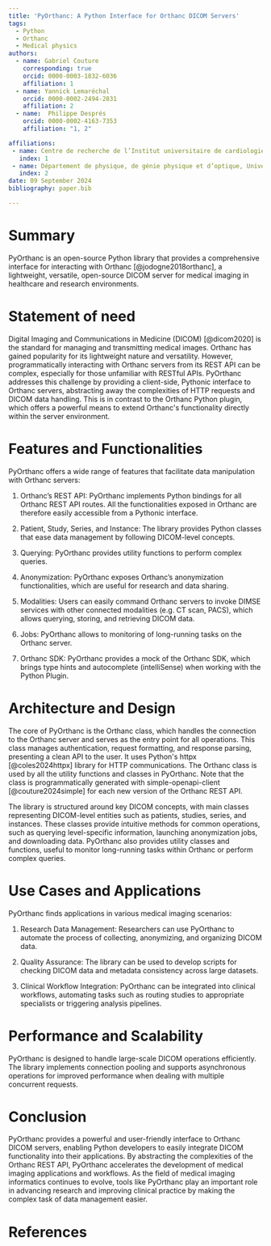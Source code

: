```yaml
---
title: 'PyOrthanc: A Python Interface for Orthanc DICOM Servers'
tags:
  - Python
  - Orthanc
  - Medical physics
authors:
  - name: Gabriel Couture
    corresponding: true
    orcid: 0000-0003-1832-6036
    affiliation: 1
  - name: Yannick Lemaréchal
    orcid: 0000-0002-2494-2831
    affiliation: 2
  - name:  Philippe Després
    orcid: 0000-0002-4163-7353
    affiliation: "1, 2"   

affiliations:
 - name: Centre de recherche de l’Institut universitaire de cardiologie et de pneumologie de Québec-Université Laval, 2725 Ch Ste-Foy, G1V 4G5, Québec, Canada
   index: 1
 - name: Département de physique, de génie physique et d’optique, Université Laval, 1045, avenue de la Médecine, G1V 0A6, Québec, Canada
   index: 2
date: 09 September 2024
bibliography: paper.bib

---
```


# Summary
PyOrthanc is an open-source Python library that provides a comprehensive interface for interacting with Orthanc
[@jodogne2018orthanc], a lightweight, versatile, open-source DICOM server for medical imaging in healthcare and 
research environments.

# Statement of need
Digital Imaging and Communications in Medicine (DICOM) [@dicom2020] is the standard for managing and transmitting 
medical images. Orthanc has gained popularity for its lightweight nature and versatility. However, programmatically 
interacting with Orthanc servers from its REST API can be complex, especially for those unfamiliar with RESTful APIs. 
PyOrthanc addresses this challenge by providing a client-side, Pythonic interface to Orthanc servers, abstracting away 
the complexities of HTTP requests and DICOM data handling. This is in contrast to the Orthanc Python plugin, which 
offers a powerful means to extend Orthanc's functionality directly within the server environment.

# Features and Functionalities

PyOrthanc offers a wide range of features that facilitate data manipulation with Orthanc servers:

1. Orthanc’s REST API: PyOrthanc implements Python bindings for all Orthanc REST API routes. All the functionalities exposed in Orthanc are therefore easily accessible from a Pythonic interface.

2. Patient, Study, Series, and Instance: The library provides Python classes that ease data management by following DICOM-level concepts.

3. Querying: PyOrthanc provides utility functions to perform complex queries. 
 
4. Anonymization: PyOrthanc exposes Orthanc’s anonymization functionalities, which are useful for research and data sharing. 
 
5. Modalities: Users can easily command Orthanc servers to invoke DIMSE services with other connected modalities (e.g. CT scan, PACS), which allows querying, storing, and retrieving DICOM data. 
 
6. Jobs: PyOrthanc allows to monitoring of long-running tasks on the Orthanc server. 
 
7. Orthanc SDK: PyOrthanc provides a mock of the Orthanc SDK, which brings type hints and autocomplete (intelliSense) when working with the Python Plugin.

# Architecture and Design
The core of PyOrthanc is the Orthanc class, which handles the connection to the Orthanc server and serves as the entry 
point for all operations. This class manages authentication, request formatting, and response parsing, presenting a 
clean API to the user. It uses Python's httpx [@coles2024httpx] library for HTTP communications. The Orthanc class is 
used by all the utility functions and classes in PyOrthanc. Note that the class is programmatically generated with 
simple-openapi-client [@couture2024simple] for each new version of the Orthanc REST API.

The library is structured around key DICOM concepts, with main classes representing DICOM-level entities such as 
patients, studies, series, and instances. These classes provide intuitive methods for common operations, such as 
querying level-specific information, launching anonymization jobs, and downloading data. PyOrthanc also provides 
utility classes and functions, useful to monitor long-running tasks within Orthanc or perform complex queries.

# Use Cases and Applications
PyOrthanc finds applications in various medical imaging scenarios:

1. Research Data Management: Researchers can use PyOrthanc to automate the process of collecting, anonymizing, and organizing DICOM data.
 
2. Quality Assurance: The library can be used to develop scripts for checking DICOM data and metadata consistency across large datasets.
 
3. Clinical Workflow Integration: PyOrthanc can be integrated into clinical workflows, automating tasks such as routing studies to appropriate specialists or triggering analysis pipelines.

# Performance and Scalability
PyOrthanc is designed to handle large-scale DICOM operations efficiently. The library implements connection pooling 
and supports asynchronous operations for improved performance when dealing with multiple concurrent requests.


# Conclusion
PyOrthanc provides a powerful and user-friendly interface to Orthanc DICOM servers, enabling Python developers to easily 
integrate DICOM functionality into their applications. By abstracting the complexities of the Orthanc REST API, 
PyOrthanc accelerates the development of medical imaging applications and workflows. As the field of medical imaging 
informatics continues to evolve, tools like PyOrthanc play an important role in advancing research and improving 
clinical practice by making the complex task of data management easier.

# References
